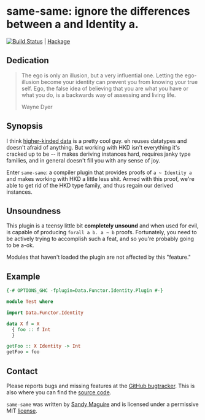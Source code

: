 # same-same: ignore the differences between a and Identity a.

[![Build Status](https://api.travis-ci.org/isovector/same-same.svg?branch=master)](https://travis-ci.org/isovector/same-same) | [Hackage][hackage]

[hackage]: https://hackage.haskell.org/package/same-same


## Dedication

> The ego is only an illusion, but a very influential one. Letting the
> ego-illusion become your identity can prevent you from knowing your true self.
> Ego, the false idea of believing that you are what you have or what you do, is
> a backwards way of assessing and living life.
>
> Wayne Dyer


## Synopsis

I think [higher-kinded data][hkd] is a pretty cool guy. eh reuses datatypes and
doesn't afraid of anything. But working with HKD isn't everything it's cracked
up to be -- it makes deriving instances hard, requires janky type families, and
in general doesn't fill you with any sense of joy.

[hkd]: http://reasonablypolymorphic.com/blog/higher-kinded-data/

Enter `same-same`: a compiler plugin that provides proofs of `a ~ Identity a`
and makes working with HKD a little less shit. Armed with this proof, we're able
to get rid of the HKD type family, and thus regain our derived instances.


## Unsoundness

This plugin is a teensy little bit **completely unsound** and when used for
evil, is capable of producing `forall a b. a ~ b` proofs. Fortunately, you need
to be actively trying to accomplish such a feat, and so you're probably going to
be a-ok.

Modules that haven't loaded the plugin are not affected by this "feature."


## Example

```haskell
{-# OPTIONS_GHC -fplugin=Data.Functor.Identity.Plugin #-}

module Test where

import Data.Functor.Identity

data X f = X
  { foo :: f Int
  }

getFoo :: X Identity -> Int
getFoo = foo
```


## Contact

Please reports bugs and missing features at the [GitHub bugtracker][issues]. This is
also where you can find the [source code][source].

`same-same` was written by [Sandy Maguire][me] and is licensed under a
permissive MIT [license][lic].

[me]: http://reasonablypolymorphic.me
[lic]: https://github.com/isovector/same-same/blob/LICENSE
[issues]: https://github.com/isovector/same-same/issues
[source]: https://github.com/isovector/same-same

